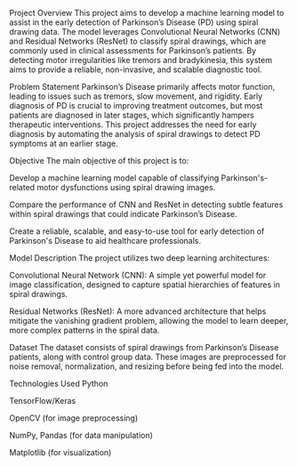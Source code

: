 Project Overview
This project aims to develop a machine learning model to assist in the early detection of Parkinson’s Disease (PD) using spiral drawing data. The model leverages Convolutional Neural Networks (CNN) and Residual Networks (ResNet) to classify spiral drawings, which are commonly used in clinical assessments for Parkinson’s patients. By detecting motor irregularities like tremors and bradykinesia, this system aims to provide a reliable, non-invasive, and scalable diagnostic tool.

Problem Statement
Parkinson’s Disease primarily affects motor function, leading to issues such as tremors, slow movement, and rigidity. Early diagnosis of PD is crucial to improving treatment outcomes, but most patients are diagnosed in later stages, which significantly hampers therapeutic interventions. This project addresses the need for early diagnosis by automating the analysis of spiral drawings to detect PD symptoms at an earlier stage.

Objective
The main objective of this project is to:

Develop a machine learning model capable of classifying Parkinson's-related motor dysfunctions using spiral drawing images.

Compare the performance of CNN and ResNet in detecting subtle features within spiral drawings that could indicate Parkinson’s Disease.

Create a reliable, scalable, and easy-to-use tool for early detection of Parkinson's Disease to aid healthcare professionals.

Model Description
The project utilizes two deep learning architectures:

Convolutional Neural Network (CNN): A simple yet powerful model for image classification, designed to capture spatial hierarchies of features in spiral drawings.

Residual Networks (ResNet): A more advanced architecture that helps mitigate the vanishing gradient problem, allowing the model to learn deeper, more complex patterns in the spiral data.

Dataset
The dataset consists of spiral drawings from Parkinson’s Disease patients, along with control group data. These images are preprocessed for noise removal, normalization, and resizing before being fed into the model.

Technologies Used
Python

TensorFlow/Keras

OpenCV (for image preprocessing)

NumPy, Pandas (for data manipulation)

Matplotlib (for visualization)
